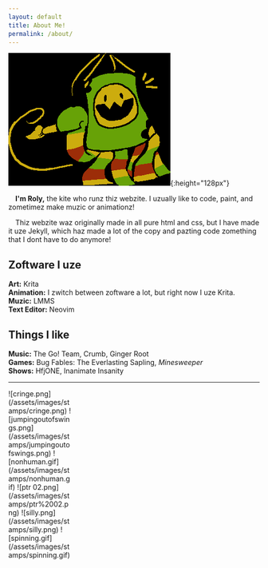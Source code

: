 ```yaml
---
layout: default
title: About Me!
permalink: /about/
---
```

![ Kite Creature with Paintbrush >](/assets/images/kite/paint.png){:height="128px"}

&emsp;**I'm Roly,** the kite who runz thiz webzite. I uzually like to code, paint, and zometimez make muzic or animationz!  

&emsp;Thiz webzite waz originally made in all pure html and css, but I have made it uze Jekyll, which haz made a lot of the copy and pazting code zomething that I dont have to do anymore!

## Zoftware I uze
**Art:** Krita  
**Animation:** I zwitch between zoftware a lot, but right now I uze Krita.  
**Muzic:** LMMS  
**Text Editor:** Neovim

## Things I like
**Music:** The Go! Team, Crumb, Ginger Root  
**Games:** Bug Fables: The Everlasting Sapling, *Minesweeper*  
**Shows:** HfjONE, Inanimate Insanity  

---

<p markdown="1" style="display:grid;grid-template-columns: repeat(auto-fill,minmax(105px,1fr));">
![cringe.png](/assets/images/stamps/cringe.png)
![jumpingoutofswings.png](/assets/images/stamps/jumpingoutofswings.png)
![nonhuman.gif](/assets/images/stamps/nonhuman.gif)
![ptr 02.png](/assets/images/stamps/ptr%2002.png)
![silly.png](/assets/images/stamps/silly.png)
![spinning.gif](/assets/images/stamps/spinning.gif)
</p>
